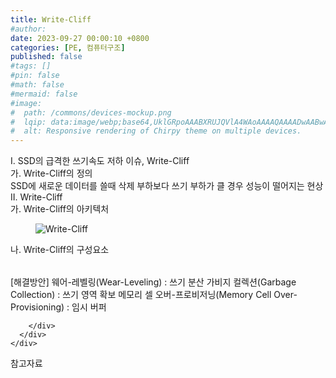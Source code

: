 ```yaml
---
title: Write-Cliff
#author: 
date: 2023-09-27 00:00:10 +0800
categories: [PE, 컴퓨터구조]
published: false
#tags: []
#pin: false
#math: false
#mermaid: false
#image:
#  path: /commons/devices-mockup.png
#  lqip: data:image/webp;base64,UklGRpoAAABXRUJQVlA4WAoAAAAQAAAADwAABwAAQUxQSDIAAAARL0AmbZurmr57yyIiqE8oiG0bejIYEQTgqiDA9vqnsUSI6H+oAERp2HZ65qP/VIAWAFZQOCBCAAAA8AEAnQEqEAAIAAVAfCWkAALp8sF8rgRgAP7o9FDvMCkMde9PK7euH5M1m6VWoDXf2FkP3BqV0ZYbO6NA/VFIAAAA
#  alt: Responsive rendering of Chirpy theme on multiple devices.
---
```


<div class="post-wrap">
  <div class="para">
    <div class="para-title">
      I. SSD의 급격한 쓰기속도 저하 이슈, Write-Cliff
    </div>
    <div class="para-cntnt">
      <div class="para">
        <div class="para-title">
          가. Write-Cliff의 정의
        </div>
        <div class="para-cntnt">
            SSD에 새로운 데이터를 쓸때 삭제 부하보다 쓰기 부하가 클 경우 성능이 떨어지는 현상
        </div>
      </div>
    </div>
  </div>
  
  <div class="para">
    <div class="para-title">
      II. Write-Cliff
    </div>
    <div class="para-cntnt">
      <div class="para">
        <div class="para-title">
          가. Write-Cliff의 아키텍처
        </div>
        <div class="para-cntnt">
          <figure class="post-figure">
            <img src="/assets/img/posts/Write-Cliff.png" alt="Write-Cliff">
<!--            <figcaption>Source: Unveiling the Metaverse: Exploring Emerging Trends, Multifaceted Perspectives, and Future Challenges</figcaption>-->
          </figure>
        </div>
      </div>
      <div class="para">
        <div class="para-title">
          나. Write-Cliff의 구성요소
        </div>
        <div class="para-cntnt">
          <table class="post-table">
          </table>
          [해결방안]
웨어-레벨링(Wear-Leveling) : 쓰기 분산
가비지 컬렉션(Garbage Collection) : 쓰기 영역 확보
메모리 셀 오버-프로비저닝(Memory Cell Over-Provisioning) : 임시 버퍼

        </div>
      </div>
    </div>
  </div>

  <div class="refr-wrap">
    <div class="refr-title">
        참고자료
    </div>
    <ol class="refr-list">
    <!--    <li>(나현식, 최대선) <a target="_blank" href="https://scienceon.kisti.re.kr/commons/util/originalView.do?cn=JAKO202225948430499&oCn=JAKO202225948430499&dbt=JAKO&journal=NJOU00291864">메타버스 보안 위협 요소 및 대응 방안 검토</a></li>-->
    <!--    <li>(M. Uddin, S. Manickam, H. Ullah, M. Obaidat and A. Dandoush) <a target="_blank" href="https://ieeexplore.ieee.org/abstract/document/10138386">Unveiling the Metaverse: Exploring Emerging Trends, Multifaceted Perspectives, and Future Challenges</a></li>-->
    </ol>
  </div>
</div>
